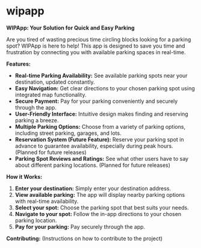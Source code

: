 # wipapp

**WIPApp: Your Solution for Quick and Easy Parking**

Are you tired of wasting precious time circling blocks looking for a parking spot?  WIPApp is here to help!  This app is designed to save you time and frustration by connecting you with available parking spaces in real-time.

**Features:**

* **Real-time Parking Availability:**  See available parking spots near your destination, updated constantly.
* **Easy Navigation:** Get clear directions to your chosen parking spot using integrated map functionality.
* **Secure Payment:**  Pay for your parking conveniently and securely through the app.
* **User-Friendly Interface:**  Intuitive design makes finding and reserving parking a breeze.
* **Multiple Parking Options:** Choose from a variety of parking options, including street parking, garages, and lots.
* **Reservation System (Future Feature):**  Reserve your parking spot in advance to guarantee availability, especially during peak hours. (Planned for future releases)
* **Parking Spot Reviews and Ratings:**  See what other users have to say about different parking locations. (Planned for future releases)

**How it Works:**

1. **Enter your destination:**  Simply enter your destination address.
2. **View available parking:**  The app will display nearby parking options with real-time availability.
3. **Select your spot:**  Choose the parking spot that best suits your needs.
4. **Navigate to your spot:**  Follow the in-app directions to your chosen parking location.
5. **Pay for your parking:**  Pay securely through the app.

**Contributing:**
(Instructions on how to contribute to the project)
